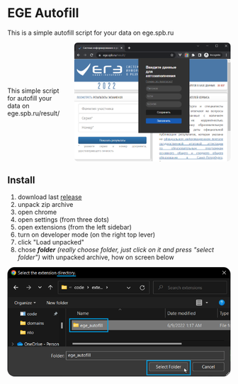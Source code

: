 # EGE Autofill
This is a simple autofill script for your data on ege.spb.ru
<div style="display: flex; align-items: center">
<p>This simple script for autofill your data on ege.spb.ru/result/</p> 
<img alt="exemple of extension view" style="border-radius: .5rem; margin-left: 2rem" src="./images/readme_cover.png" title="cover" width="70%"/>
</div>

## Install
1. download last [release](https://github.com/MohonovProduction/ege-autofill/releases)
2. unpack zip archive
3. open chrome 
4. open settings (from three dots)
5. open extensions (from the left sidebar)
6. turn on developer mode (on the right top lever)
7. click "Load unpacked"
8. chose **_folder_** _(really choose folder, just click on it and press "select folder")_ with unpacked archive, how on screen below
  <img style="border-radius: 1rem" alt="how to choose folder" src="./images/readme_folder-choose.png" title="how to choose folder"/>


